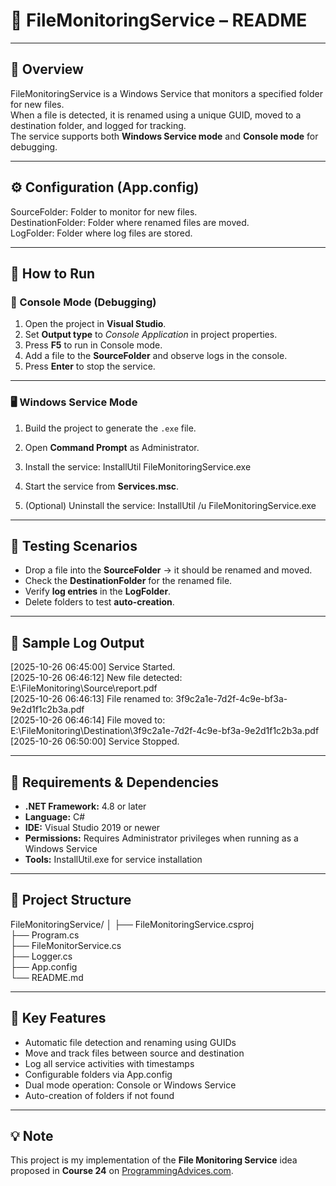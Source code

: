 # 📁 FileMonitoringService – README

---

## 📝 Overview
FileMonitoringService is a Windows Service that monitors a specified folder for new files.  
When a file is detected, it is renamed using a unique GUID, moved to a destination folder, and logged for tracking.  
The service supports both **Windows Service mode** and **Console mode** for debugging.

---

## ⚙️ Configuration (App.config)

<appSettings>
  <add key="SourceFolder" value="E:\FileMonitoring\Source" />
  <add key="DestinationFolder" value="E:\FileMonitoring\Destination" />
  <add key="LogFolder" value="E:\FileMonitoring\Logs" />
</appSettings>

SourceFolder: Folder to monitor for new files.  
DestinationFolder: Folder where renamed files are moved.  
LogFolder: Folder where log files are stored.

---

## 🚀 How to Run

### 🧩 Console Mode (Debugging)
1. Open the project in **Visual Studio**.  
2. Set **Output type** to *Console Application* in project properties.  
3. Press **F5** to run in Console mode.  
4. Add a file to the **SourceFolder** and observe logs in the console.  
5. Press **Enter** to stop the service.

---

### 🖥️ Windows Service Mode
1. Build the project to generate the `.exe` file.  
2. Open **Command Prompt** as Administrator.  
3. Install the service:
InstallUtil FileMonitoringService.exe

4. Start the service from **Services.msc**.  

5. (Optional) Uninstall the service:
InstallUtil /u FileMonitoringService.exe

---

## 🧪 Testing Scenarios
- Drop a file into the **SourceFolder** → it should be renamed and moved.  
- Check the **DestinationFolder** for the renamed file.  
- Verify **log entries** in the **LogFolder**.  
- Delete folders to test **auto-creation**.

---

## 📄 Sample Log Output

[2025-10-26 06:45:00] Service Started.  
[2025-10-26 06:46:12] New file detected: E:\FileMonitoring\Source\report.pdf  
[2025-10-26 06:46:13] File renamed to: 3f9c2a1e-7d2f-4c9e-bf3a-9e2d1f1c2b3a.pdf  
[2025-10-26 06:46:14] File moved to: E:\FileMonitoring\Destination\3f9c2a1e-7d2f-4c9e-bf3a-9e2d1f1c2b3a.pdf  
[2025-10-26 06:50:00] Service Stopped.

---

## 🧱 Requirements & Dependencies
- **.NET Framework:** 4.8 or later  
- **Language:** C#  
- **IDE:** Visual Studio 2019 or newer  
- **Permissions:** Requires Administrator privileges when running as a Windows Service  
- **Tools:** InstallUtil.exe for service installation

---

## 🧩 Project Structure
FileMonitoringService/
│
├── FileMonitoringService.csproj  
├── Program.cs  
├── FileMonitorService.cs  
├── Logger.cs  
├── App.config  
└── README.md

---

## 🧰 Key Features
- Automatic file detection and renaming using GUIDs  
- Move and track files between source and destination  
- Log all service activities with timestamps  
- Configurable folders via App.config  
- Dual mode operation: Console or Windows Service  
- Auto-creation of folders if not found

---

## 💡 Note
This project is my implementation of the **File Monitoring Service** idea proposed in **Course 24** on [ProgrammingAdvices.com](https://programmingadvices.com).
